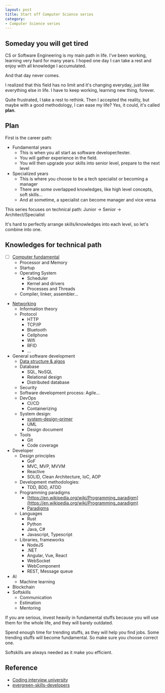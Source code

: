 ```yaml
---
layout: post
title: Start off Computer Science series
category:
- Computer Science series
---
```


## Someday you will get tired

CS or Software Engineering is my main path in life. I've been working, learning very hard for many years. I hoped one day I can take a rest and enjoy with all knowledge I accumulated.

And that day never comes.

I realized that this field has no limit and it's changing everyday, just like everything else in life. I
have to keep working, learning new thing, forever.

Quite frustrated, I take a rest to rethink. Then I accepted the reality, but maybe with a good methodology,
I can ease my life? Yes, it could, it's called **plan**.

## Plan

First is the career path:

- Fundamental years
  - This is when you all start as software developer/tester.
  - You will gather experience in the field.
  - You will then upgrade your skills into senior level, prepare to the next level
- Specialized years
  - This is where you choose to be a tech specialist or becoming a manager
  - There are some overlapped knowledges, like high level concepts, soft skills...
  - And at sometime, a specialist can become manager and vice versa

This series focuses on technical path: Junior -> Senior -> Architect/Specialist

It's hard to perfectly arrange skills/knowledges into each level, so let's combine into one.

## Knowledges for technical path

- [ ] [Computer fundamental](cs-computer-fundamental)
  - Processor and Memory
  - Startup
  - Operating System
    - Scheduler
    - Kernel and drivers
    - Processes and Threads
  - Compiler, linker, assembler...
- [Networking](cs-networking)
  - Information theory
  - Protocol
    - HTTP
    - TCP/IP
    - Bluetooth
    - Cellphone
    - Wifi
    - RFID
    - ...
- General software development
  - [Data structure & algos](cs-data-structure-algorithm)
  - Database
    - SQL, NoSQL
    - Relational design
    - Distributed database
  - Security
  - Software development process: Agile...
  - DevOps
    - CI/CD
    - Containerizing
  - System design:
    - [system-design-primer](https://github.com/donnemartin/system-design-primer)
    - UML
    - Design document
  - Tools
    - Git
    - Code coverage
- Developer
  - Design principles
    - GoF
    - MVC, MVP, MVVM
    - Reactive
    - SOLID, Clean Architecture, IoC, AOP
  - Development methodologies:
    - TDD, BDD, ATDD
  - Programming paradigms
    - [https://en.wikipedia.org/wiki/Programming_paradigm](https://en.wikipedia.org/wiki/Programming_paradigm)
    - [Paradigms](https://coronet.iicm.tugraz.at/sa/scripts/lesson01.htm)
  - Languages
    - Rust
    - Python
    - Java, C#
    - Javascript, Typescript
  - Libraries, frameworks
    - NodeJS
    - .NET
    - Angular, Vue, React
    - WebSocket
    - WebComponent
    - REST, Message queue
- AI
  - Machine learning
- Blockchain
- Softskills
  - Communication
  - Estimation
  - Mentoring

If you are serious, invest heavily in fundamental stuffs because you will use them for the whole life, and
they will barely outdated.

Spend enough time for trending stuffs, as they will help you find jobs. Some trending stuffs will become
fundamental. So make sure you choose correct one.

Softskills are always needed as it make you efficient.

## Reference

- [Coding interview university](https://github.com/jwasham/coding-interview-university)
- [evergreen-skills-developers](https://github.com/romenrg/evergreen-skills-developers)
